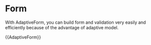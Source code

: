 # Form

With AdaptiveForm, you can build form and validation very easily and efficiently because of the advantage of adaptive model.

{{AdaptiveForm}}